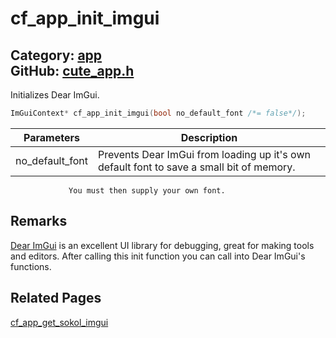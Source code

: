 [//]: # (This file is automatically generated by Cute Framework's docs parser.)
[//]: # (Do not edit this file by hand!)
[//]: # (See: https://github.com/RandyGaul/cute_framework/blob/master/samples/docs_parser.cpp)
[](../header.md ':include')

# cf_app_init_imgui

Category: [app](/api_reference?id=app)  
GitHub: [cute_app.h](https://github.com/RandyGaul/cute_framework/blob/master/include/cute_app.h)  
---

Initializes Dear ImGui.

```cpp
ImGuiContext* cf_app_init_imgui(bool no_default_font /*= false*/);
```

Parameters | Description
--- | ---
no_default_font | Prevents Dear ImGui from loading up it's own default font to save a small bit of memory.
                 You must then supply your own font.

## Remarks

[Dear ImGui](https://github.com/ocornut/imgui) is an excellent UI library for debugging, great for making tools and editors.
After calling this init function you can call into Dear ImGui's functions.

## Related Pages

[cf_app_get_sokol_imgui](/app/cf_app_get_sokol_imgui.md)  
